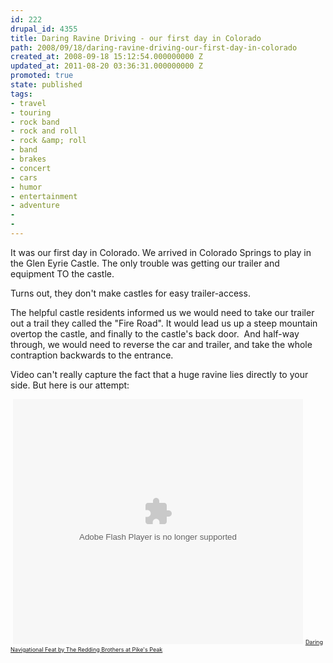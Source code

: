 ```yaml
---
id: 222
drupal_id: 4355
title: Daring Ravine Driving - our first day in Colorado
path: 2008/09/18/daring-ravine-driving-our-first-day-in-colorado
created_at: 2008-09-18 15:12:54.000000000 Z
updated_at: 2011-08-20 03:36:31.000000000 Z
promoted: true
state: published
tags:
- travel
- touring
- rock band
- rock and roll
- rock &amp; roll
- band
- brakes
- concert
- cars
- humor
- entertainment
- adventure
- 
- 
---
```

It was our first day in Colorado. We arrived in Colorado Springs to play in the Glen Eyrie Castle. The only trouble was getting our trailer and equipment TO the castle.

Turns out, they don't make castles for easy trailer-access.

The helpful castle residents informed us we would need to take our trailer out a trail they called the "Fire Road". It would lead us up a steep mountain overtop the castle, and finally to the castle's back door.  And half-way through, we would need to reverse the car and trailer, and take the whole contraption backwards to the entrance.

Video can't really capture the fact that a huge ravine lies directly to your side. But here is our attempt:

 <object classid="clsid:d27cdb6e-ae6d-11cf-96b8-444553540000" width="464" height="392" codebase="http://download.macromedia.com/pub/shockwave/cabs/flash/swflash.cab#version=6,0,40,0"><param name="allowScriptAccess" value="always" /><param name="src" value="http://embed.break.com/NTczOTQz" /><embed type="application/x-shockwave-flash" width="464" height="392" src="http://embed.break.com/NTczOTQz" allowscriptaccess="always"></embed></object>
<span style="font-size: xx-small;"><a href="http://www.break.com/usercontent/2008/9/Daring-Navigational-Feat-by-The-Redding-Brothers-at-Pike-s-Peak-573943.html">Daring Navigational Feat by The Redding Brothers at Pike's Peak</a></span>
